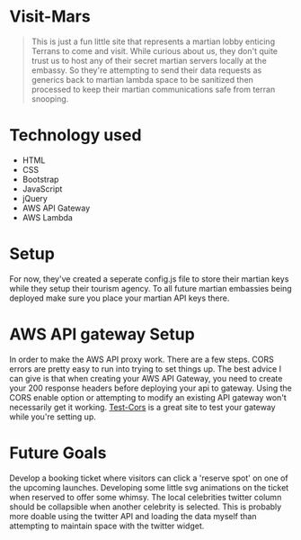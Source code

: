 # Visit-Mars 
> This is just a fun little site that represents a martian lobby enticing Terrans to come and visit. While curious about us, they don't quite trust us to host any of their secret martian servers locally at the embassy. So they're attempting to send their data requests as generics back to martian lambda space to be sanitized then processed to keep their martian communications safe from terran snooping.


# Technology used
- HTML
- CSS
- Bootstrap
- JavaScript
- jQuery
- AWS API Gateway
- AWS Lambda

# Setup
For now, they've created a seperate config.js file to store their martian keys while they setup their tourism agency. To all future martian embassies being deployed make sure you place your martian API keys there.

# AWS API gateway Setup
In order to make the AWS API proxy work. There are a few steps. CORS errors are pretty easy to run into trying to set things up. The best advice I can give is that when creating your AWS API Gateway, you need to create your 200 response headers before deploying your api to gateway. Using the CORS enable option or attempting to modify an existing API gateway won't necessarily get it working. [Test-Cors](http://client.cors-api.appspot.com/client) is a great site to test your gateway while you're setting up.


# Future Goals
Develop a booking ticket where visitors can click a 'reserve spot' on one of the upcoming launches. Developing some little svg animations on the ticket when reserved to offer some whimsy. The local celebrities twitter column should be collapsible when another celebrity is selected. This is probably more doable using the twitter API and loading the data myself than attempting to maintain space with the twitter widget.

